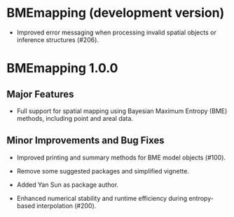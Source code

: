 # BMEmapping (development version)

* Improved error messaging when processing invalid spatial objects or 
inference structures (#206).

# BMEmapping 1.0.0

## Major Features

* Full support for spatial mapping using Bayesian Maximum Entropy (BME) methods, 
including point and areal data.

## Minor Improvements and Bug Fixes

* Improved printing and summary methods for BME model objects (#100).

* Remove some suggested packages and simplified vignette.

* Added Yan Sun as package author.

* Enhanced numerical stability and runtime efficiency during entropy-based 
interpolation (#200).

